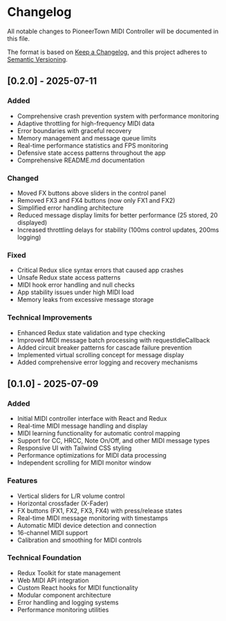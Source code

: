 # Changelog

All notable changes to PioneerTown MIDI Controller will be documented in this file.

The format is based on [Keep a Changelog](https://keepachangelog.com/en/1.0.0/),
and this project adheres to [Semantic Versioning](https://semver.org/spec/v2.0.0.html).

## [0.2.0] - 2025-07-11

### Added
- Comprehensive crash prevention system with performance monitoring
- Adaptive throttling for high-frequency MIDI data
- Error boundaries with graceful recovery
- Memory management and message queue limits
- Real-time performance statistics and FPS monitoring
- Defensive state access patterns throughout the app
- Comprehensive README.md documentation

### Changed
- Moved FX buttons above sliders in the control panel
- Removed FX3 and FX4 buttons (now only FX1 and FX2)
- Simplified error handling architecture
- Reduced message display limits for better performance (25 stored, 20 displayed)
- Increased throttling delays for stability (100ms control updates, 200ms logging)

### Fixed
- Critical Redux slice syntax errors that caused app crashes
- Unsafe Redux state access patterns
- MIDI hook error handling and null checks
- App stability issues under high MIDI load
- Memory leaks from excessive message storage

### Technical Improvements
- Enhanced Redux state validation and type checking
- Improved MIDI message batch processing with requestIdleCallback
- Added circuit breaker patterns for cascade failure prevention
- Implemented virtual scrolling concept for message display
- Added comprehensive error logging and recovery mechanisms

## [0.1.0] - 2025-07-09

### Added
- Initial MIDI controller interface with React and Redux
- Real-time MIDI message handling and display
- MIDI learning functionality for automatic control mapping
- Support for CC, HRCC, Note On/Off, and other MIDI message types
- Responsive UI with Tailwind CSS styling
- Performance optimizations for MIDI data processing
- Independent scrolling for MIDI monitor window

### Features
- Vertical sliders for L/R volume control
- Horizontal crossfader (X-Fader)
- FX buttons (FX1, FX2, FX3, FX4) with press/release states
- Real-time MIDI message monitoring with timestamps
- Automatic MIDI device detection and connection
- 16-channel MIDI support
- Calibration and smoothing for MIDI controls

### Technical Foundation
- Redux Toolkit for state management
- Web MIDI API integration
- Custom React hooks for MIDI functionality
- Modular component architecture
- Error handling and logging systems
- Performance monitoring utilities
